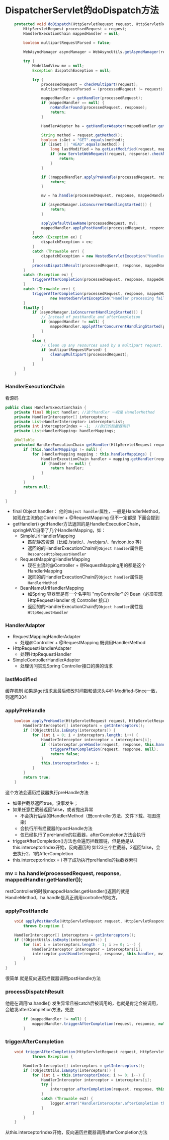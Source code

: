 # DispatcherServlet的doDispatch方法
```java
	protected void doDispatch(HttpServletRequest request, HttpServletResponse response) throws Exception {
		HttpServletRequest processedRequest = request;
		HandlerExecutionChain mappedHandler = null; 
                                                   
		boolean multipartRequestParsed = false;

		WebAsyncManager asyncManager = WebAsyncUtils.getAsyncManager(request);

		try {
			ModelAndView mv = null;
			Exception dispatchException = null;

			try {
				processedRequest = checkMultipart(request);
				multipartRequestParsed = (processedRequest != request);

				mappedHandler = getHandler(processedRequest);
				if (mappedHandler == null) {
					noHandlerFound(processedRequest, response);
					return;
				}

				HandlerAdapter ha = getHandlerAdapter(mappedHandler.getHandler());

				String method = request.getMethod();
				boolean isGet = "GET".equals(method);
				if (isGet || "HEAD".equals(method)) {
					long lastModified = ha.getLastModified(request, mappedHandler.getHandler());
					if (new ServletWebRequest(request, response).checkNotModified(lastModified) && isGet) {
						return; 
					}
				}

				if (!mappedHandler.applyPreHandle(processedRequest, response)) {   
					return;
				}

				mv = ha.handle(processedRequest, response, mappedHandler.getHandler()); 

				if (asyncManager.isConcurrentHandlingStarted()) {
					return;
				}

				applyDefaultViewName(processedRequest, mv);
				mappedHandler.applyPostHandle(processedRequest, response, mv);
			}
			catch (Exception ex) {
				dispatchException = ex;
			}
			catch (Throwable err) {
				dispatchException = new NestedServletException("Handler dispatch failed", err);
			}
			processDispatchResult(processedRequest, response, mappedHandler, mv, dispatchException); 
		}
		catch (Exception ex) {
			triggerAfterCompletion(processedRequest, response, mappedHandler, ex); 
		}
		catch (Throwable err) {
			triggerAfterCompletion(processedRequest, response, mappedHandler,
					new NestedServletException("Handler processing failed", err));
		}
		finally {
			if (asyncManager.isConcurrentHandlingStarted()) {
				// Instead of postHandle and afterCompletion
				if (mappedHandler != null) {
					mappedHandler.applyAfterConcurrentHandlingStarted(processedRequest, response);
				}
			}
			else {
				// Clean up any resources used by a multipart request.
				if (multipartRequestParsed) {
					cleanupMultipart(processedRequest);
				}
			}
		}
	}
```
### HandlerExecutionChain
看源码
```java
public class HandlerExecutionChain {
	private final Object handler; //这个handler 一般是 HandlerMethod
	private HandlerInterceptor[] interceptors;
	private List<HandlerInterceptor> interceptorList;
	private int interceptorIndex = -1;  //执行的拦截器索引
    private List<HandlerMapping> handlerMappings;

    @Nullable
    protected HandlerExecutionChain getHandler(HttpServletRequest request) throws Exception {
        if (this.handlerMappings != null) {
            for (HandlerMapping mapping : this.handlerMappings) {
                HandlerExecutionChain handler = mapping.getHandler(request);
                if (handler != null) {
                    return handler;
                }
            }
        }
        return null;
    }
    
}
```
-  final Object handler：
他的`Object handler`属性，一般是HandlerMethod，如现在主流的@Controller + @RequestMapping 但不一定都是 下面会提到
-  getHandler()
getHandler方法返回的是HandlerExecutionChain，springMVC自带了几个HandlerMapping，如：
    - SimpleUrlHandlerMapping  
      - 匹配静态资源（比如 /static/、/webjars/、favicon.ico 等）
      - 返回的的HandlerExecutionChain的`Object handler`属性是`ResourceHttpRequestHandler`
    - RequestMappingHandlerMapping 
      - 现在主流的@Controller + @RequestMapping用的都是这个HandlerMapping
      - 返回的的HandlerExecutionChain的`Object handler`属性是`HandlerMethod`
    - BeanNameUrlHandlerMapping 
      - 如Spring 容器里是有一个名字叫 "myController" 的 Bean（必须实现 HttpRequestHandler 或 Controller 接口）
      - 返回的的HandlerExecutionChain的`Object handler`属性是`HttpRequestHandler`


### HandlerAdapter

- RequestMappingHandlerAdapter
  - 处理@Controller + @RequestMapping  既调用HandlerMethod
- HttpRequestHandlerAdapter
  - 处理HttpRequestHandler 
- SimpleControllerHandlerAdapter
  - 处理访问实现Spring Controller接口的类的请求 

### lastModified
缓存机制 如果是get请求且最后修改时间戳和请求头中If-Modified-Since一致，则返回304

### applyPreHandle
```java
	boolean applyPreHandle(HttpServletRequest request, HttpServletResponse response) throws Exception {
		HandlerInterceptor[] interceptors = getInterceptors();
		if (!ObjectUtils.isEmpty(interceptors)) {
			for (int i = 0; i < interceptors.length; i++) {
				HandlerInterceptor interceptor = interceptors[i];
				if (!interceptor.preHandle(request, response, this.handler)) {
					triggerAfterCompletion(request, response, null);
					return false;
				}
				this.interceptorIndex = i;
			}
		}
		return true;
	}
```
这个方法会遍历拦截器执行preHandle方法
- 如果拦截器返回true，没事发生；
- 如果任意拦截器返回false，或者抛出异常
  - 不会执行后续的HandlerMethod（既controller方法、文件下载、视图渲染）
  - 会执行所有拦截器的postHandle方法
  - 仅已经执行了preHandle的拦截器，afterCompletion方法会执行
- triggerAfterCompletion()方法也会遍历拦截器链，但是他是从this.interceptorIndex开始，反向遍历的 如123三个拦截器，2返回false，会去执行2、1的AfterCompletion
- this.interceptorIndex = i  存了成功执行preHandle的拦截器索引


### mv = ha.handle(processedRequest, response, mappedHandler.getHandler());
restController的时候mappedHandler.getHandler()返回的就是HandleMethod，ha.handle是真正调用controller的地方。


### applyPostHandle
```java
	void applyPostHandle(HttpServletRequest request, HttpServletResponse response, @Nullable ModelAndView mv)
        throws Exception {

    HandlerInterceptor[] interceptors = getInterceptors();
    if (!ObjectUtils.isEmpty(interceptors)) {
        for (int i = interceptors.length - 1; i >= 0; i--) {
            HandlerInterceptor interceptor = interceptors[i];
            interceptor.postHandle(request, response, this.handler, mv);
        }
    }
}
```
很简单 就是反向遍历拦截器调用postHandle方法
### processDispatchResult
他是在调用ha.handle() 发生异常且被catch后被调用的，也就是肯定会被调用，会触发afterCompletion方法，兜底
```java
		if (mappedHandler != null) {
			mappedHandler.triggerAfterCompletion(request, response, null);
		}
```


### triggerAfterCompletion
```java
	void triggerAfterCompletion(HttpServletRequest request, HttpServletResponse response, @Nullable Exception ex)
			throws Exception {

		HandlerInterceptor[] interceptors = getInterceptors();
		if (!ObjectUtils.isEmpty(interceptors)) {
			for (int i = this.interceptorIndex; i >= 0; i--) {
				HandlerInterceptor interceptor = interceptors[i];
				try {
					interceptor.afterCompletion(request, response, this.handler, ex);
				}
				catch (Throwable ex2) {
					logger.error("HandlerInterceptor.afterCompletion threw exception", ex2);
				}
			}
		}
	}
```
从this.interceptorIndex开始，反向遍历拦截器调用afterCompletion方法




